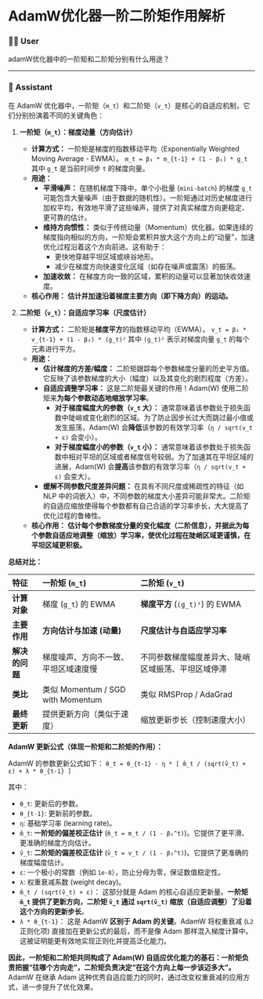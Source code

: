 # AdamW优化器一阶二阶矩作用解析

### 🧑‍💻 User

adamW优化器中的一阶矩和二阶矩分别有什么用途？

---

### 🤖 Assistant

在 AdamW 优化器中，一阶矩（`m_t`）和二阶矩（`v_t`）是核心的自适应机制，它们分别扮演着不同的关键角色：

1.  **一阶矩（`m_t`）：梯度动量（方向估计）**
    *   **计算方式：** 一阶矩是梯度的指数移动平均（Exponentially Weighted Moving Average - EWMA）。
        `m_t = β₁ * m_{t-1} + (1 - β₁) * g_t`
        其中 `g_t` 是当前时间步 `t` 的梯度向量。
    *   **用途：**
        *   **平滑噪声：** 在随机梯度下降中，单个小批量 (`mini-batch`) 的梯度 `g_t` 可能包含大量噪声（由于数据的随机性）。一阶矩通过对历史梯度进行加权平均，有效地平滑了这些噪声，提供了对真实梯度方向更稳定、更可靠的估计。
        *   **维持方向惯性：** 类似于传统动量（Momentum）优化器。如果连续的梯度指向相似的方向，一阶矩会累积并放大这个方向上的“动量”，加速优化过程沿着这个方向前进。这有助于：
            *   更快地穿越平坦区域或峡谷地形。
            *   减少在梯度方向快速变化区域（如存在噪声或震荡）的振荡。
        *   **加速收敛：** 在梯度方向一致的区域，累积的动量可以显著加快收敛速度。
    *   **核心作用：** **估计并加速沿着梯度主要方向（即下降方向）的运动。**

2.  **二阶矩（`v_t`）：自适应学习率（尺度估计）**
    *   **计算方式：** 二阶矩是**梯度平方**的指数移动平均（EWMA）。
        `v_t = β₂ * v_{t-1} + (1 - β₂) * (g_t)²`
        其中 `(g_t)²` 表示对梯度向量 `g_t` 的每个元素进行平方。
    *   **用途：**
        *   **估计梯度的方差/幅度：** 二阶矩跟踪每个参数梯度分量的历史平方值。它反映了该参数梯度的大小（幅度）以及其变化的剧烈程度（方差）。
        *   **自适应调整学习率：** 这是二阶矩最关键的作用！Adam(W) 使用二阶矩来**为每个参数动态地缩放学习率**。
            *   **对于梯度幅度大的参数（`v_t` 大）：** 通常意味着该参数处于损失函数中陡峭或变化剧烈的区域。为了防止因步长过大而跳过最小值或发生振荡，Adam(W) 会**降低**该参数的有效学习率（`η / sqrt(v_t + ε)` 会变小）。
            *   **对于梯度幅度小的参数（`v_t` 小）：** 通常意味着该参数处于损失函数中相对平坦的区域或者梯度信号较弱。为了加速其在平坦区域的进展，Adam(W) 会**提高**该参数的有效学习率（`η / sqrt(v_t + ε)` 会变大）。
        *   **缓解不同参数尺度差异问题：** 在具有不同尺度或稀疏性的特征（如 NLP 中的词嵌入）中，不同参数的梯度大小差异可能非常大。二阶矩的自适应缩放使得每个参数都有自己合适的学习率步长，大大提高了优化过程的鲁棒性。
    *   **核心作用：** **估计每个参数梯度分量的变化幅度（二阶信息），并据此为每个参数自适应地调整（缩放）学习率，使优化过程在陡峭区域更谨慎，在平坦区域更积极。**

**总结对比：**

| 特征         | 一阶矩 (`m_t`)                           | 二阶矩 (`v_t`)                                   |
| :----------- | :--------------------------------------- | :--------------------------------------------- |
| **计算对象** | 梯度 (`g_t`) 的 EWMA                     | **梯度平方** (`(g_t)²`) 的 EWMA                |
| **主要作用** | **方向估计与加速 (动量)**                | **尺度估计与自适应学习率**                     |
| **解决的问题** | 梯度噪声、方向不一致、平坦区域速度慢     | 不同参数梯度幅度差异大、陡峭区域振荡、平坦区域停滞 |
| **类比**     | 类似 Momentum / SGD with Momentum        | 类似 RMSProp / AdaGrad                         |
| **最终更新** | 提供更新方向（类似于速度）               | 缩放更新步长（控制速度大小）                   |

**AdamW 更新公式（体现一阶矩和二阶矩的作用）：**

AdamW 的参数更新公式如下：
`θ_t = θ_{t-1} - η * [ m̂_t / (sqrt(v̂_t) + ε) + λ * θ_{t-1} ]`

其中：
*   `θ_t`: 更新后的参数。
*   `θ_{t-1}`: 更新前的参数。
*   `η`: 基础学习率 (learning rate)。
*   `m̂_t`: **一阶矩的偏差校正估计** (`m̂_t = m_t / (1 - β₁^t)`)。它提供了更平滑、更准确的梯度方向估计。
*   `v̂_t`: **二阶矩的偏差校正估计** (`v̂_t = v_t / (1 - β₂^t)`)。它提供了更准确的梯度幅度估计。
*   `ε`: 一个极小的常数（例如 `1e-8`），防止分母为零，保证数值稳定性。
*   `λ`: 权重衰减系数 (weight decay)。
*   `m̂_t / (sqrt(v̂_t) + ε)`： 这部分就是 Adam 的核心自适应更新量。**一阶矩 `m̂_t` 提供了更新方向，二阶矩 `v̂_t` 通过 `sqrt(v̂_t)` 缩放（自适应调整）了沿着这个方向的更新步长**。
*   `λ * θ_{t-1}`： 这是 AdamW **区别于 Adam 的关键**。AdamW 将权重衰减 (`L2` 正则化项) 直接加在更新公式的最后，而不是像 Adam 那样混入梯度计算中。这被证明能更有效地实现正则化并提高泛化能力。

**因此，一阶矩和二阶矩共同构成了 Adam(W) 自适应优化能力的基石：一阶矩负责把握“往哪个方向走”，二阶矩负责决定“在这个方向上每一步该迈多大”。** AdamW 在继承 Adam 这种优秀自适应能力的同时，通过改变权重衰减的应用方式，进一步提升了优化效果。